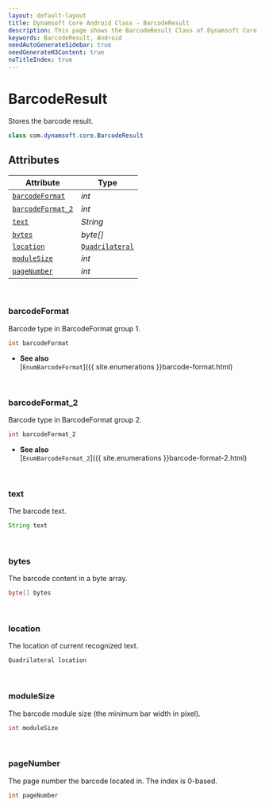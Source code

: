 ```yaml
---
layout: default-layout
title: Dynamsoft Core Android Class - BarcodeResult
description: This page shows the BarcodeResult Class of Dynamsoft Core for Android Language.
keywords: BarcodeResult, Android
needAutoGenerateSidebar: true
needGenerateH3Content: true
noTitleIndex: true
---
```



# BarcodeResult

Stores the barcode result.

```java
class com.dynamsoft.core.BarcodeResult
```
  
## Attributes
  
| Attribute | Type |
|---------- | ---- |
| [`barcodeFormat`](#barcodeformat) | *int* |
| [`barcodeFormat_2`](#barcodeformat_2) | *int* |
| [`text`](#text) | *String* |
| [`bytes`](#bytes) | *byte[]* |
| [`location`](#location) | [`Quadrilateral`](quadrilateral.md) |
| [`moduleSize`](#modulesize) | *int* |
| [`pageNumber`](#pagenumber) | *int* |

&nbsp;

### barcodeFormat

Barcode type in BarcodeFormat group 1.

```java
int barcodeFormat
```

- **See also**  
    [`EnumBarcodeFormat`]({{ site.enumerations }}barcode-format.html)

&nbsp;

### barcodeFormat_2

Barcode type in BarcodeFormat group 2.

```java
int barcodeFormat_2
```

- **See also**  
    [`EnumBarcodeFormat_2`]({{ site.enumerations }}barcode-format-2.html)

&nbsp;

### text

The barcode text.

```java
String text
```

&nbsp;

### bytes

The barcode content in a byte array.

```java
byte[] bytes
```

&nbsp;

### location

The location of current recognized text.

```java
Quadrilateral location
```

&nbsp;

### moduleSize

The barcode module size (the minimum bar width in pixel).

```java
int moduleSize
```

&nbsp;

### pageNumber

The page number the barcode located in. The index is 0-based.

```java
int pageNumber
```
